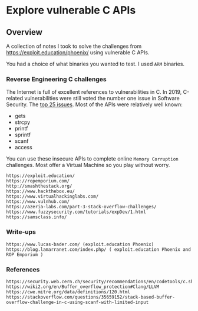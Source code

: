 # Explore vulnerable C APIs
## Overview
A collection of notes I took to solve the challenges from https://exploit.education/phoenix/ using vulnerable C APIs.  

You had a choice of what binaries you wanted to test.  I used `ARM` binaries.

### Reverse Engineering C challenges
The Internet is full of excellent references to vulnerabilities in C.  In 2019, C-related vulnerabilities were still voted the number one issue in Software Security.  The [top 25 issues](https://cwe.mitre.org/).  Most of the APIs were relatively well known:

- gets
- strcpy
- printf
- sprintf
- scanf
- access

You can use these insecure APIs to complete online `Memory Corruption` challenges.  Most offer a Virtual Machine so you play without worry.
```
https://exploit.education/
https://ropemporium.com/
http://smashthestack.org/
https://www.hackthebox.eu/
https://www.virtualhackinglabs.com/
https://www.vulnhub.com/
https://azeria-labs.com/part-3-stack-overflow-challenges/
https://www.fuzzysecurity.com/tutorials/expDev/1.html
https://samsclass.info/
```
### Write-ups
```
https://www.lucas-bader.com/ (exploit.education Phoenix)
https://blog.lamarranet.com/index.php/ ( exploit.education Phoenix and ROP Emporium )
```
### References
```
https://security.web.cern.ch/security/recommendations/en/codetools/c.shtml
https://wiki2.org/en/Buffer_overflow_protection#Clang/LLVM
https://cwe.mitre.org/data/definitions/120.html
https://stackoverflow.com/questions/35659152/stack-based-buffer-overflow-challenge-in-c-using-scanf-with-limited-input
```
